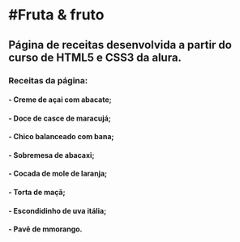 <h1>#Fruta & fruto</h1>
<h2>Página de receitas desenvolvida a partir do curso de HTML5 e CSS3 da alura.</h2>
<h3>Receitas da página:</h3>

<h4>- Creme de açai com abacate; </h4>
<h4>- Doce de casce de maracujá;</h4>
<h4>- Chico balanceado com bana;</h4>
<h4>- Sobremesa de abacaxi;</h3>
<h4>- Cocada de mole de laranja;</h4>
<h4>- Torta de maçã;</h4>
<h4>- Escondidinho de uva itália;</h4>
<h4>- Pavê de mmorango.</h>

